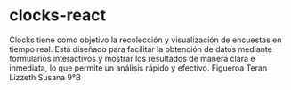 # clocks-react
Clocks tiene como objetivo la recolección y visualización de encuestas en tiempo real. Está diseñado para facilitar la obtención de datos mediante formularios interactivos y mostrar los resultados de manera clara e inmediata, lo que permite un análisis rápido y efectivo.
Figueroa Teran Lizzeth Susana 9°B
